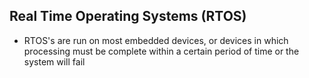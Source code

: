 ## Real Time Operating Systems (RTOS)

- RTOS's are run on most embedded devices, or devices in which processing must be complete within a certain period of time or the system will fail